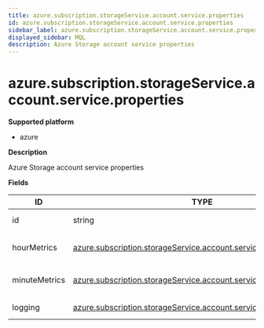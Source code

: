 ```yaml
---
title: azure.subscription.storageService.account.service.properties
id: azure.subscription.storageService.account.service.properties
sidebar_label: azure.subscription.storageService.account.service.properties
displayed_sidebar: MQL
description: Azure Storage account service properties
---
```


# azure.subscription.storageService.account.service.properties

**Supported platform**

- azure

**Description**

Azure Storage account service properties

**Fields**

| ID            | TYPE                                                                                                                                            | DESCRIPTION               |
| ------------- | ----------------------------------------------------------------------------------------------------------------------------------------------- | ------------------------- |
| id            | string                                                                                                                                          | ID of the service         |
| hourMetrics   | [azure.subscription.storageService.account.service.properties.metrics](azure.subscription.storageservice.account.service.properties.metrics.md) | Hourly metrics properties |
| minuteMetrics | [azure.subscription.storageService.account.service.properties.metrics](azure.subscription.storageservice.account.service.properties.metrics.md) | Minute metrics properties |
| logging       | [azure.subscription.storageService.account.service.properties.logging](azure.subscription.storageservice.account.service.properties.logging.md) | Logging properties        |

